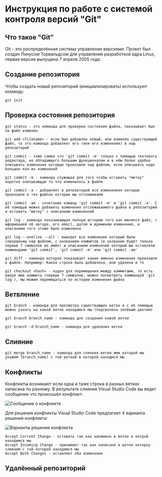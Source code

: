 # **Инструкция по работе с системой контроля версий "Git"** 

## Что такое "Git"

Git - это распределённая система управления версиями. Проект был создан Линусом Торвальдсом для управления разработкой ядра Linux, первая версия выпущена 7 апреля 2005 года.

## Создание репозитория

Чтобы создать новый репозиторий (инициализировать) используют команду:

    git init

## Проверка состояния репозитория

    git status - это команда для проверки состояния файла, показывает был ли файл изменён
    
    git add <filename> - если был добавлен новый, или изменён существующий файл, то это команда добавляет его (или его изменения) в наш репозиторий

    git commit - тоже самое что 'git commit -m' только с помощью тектового редактора, но обладающего большим функционалом и в нём более удобно описывать изменения которые произошли над файлом, если описывать надо большое кол-во изменений

    git commit -m - команда служащая для того чтобы оставить "метку" коротко описывающую то что изменилось в файле

    git commit -a - добавляет в репозиторий все измененеия которые произошли в тех файлах которые мы отслеживаем

    git commit -am - сочетание команд 'git commit -m' и 'git commit -a'. С её помощью можно добавить изменения отслеживаемого файла в репозиторий и оставить "метку" с описанием измененний

    git log - команда показывающая полную историю того как менялся файл, с иформацией об авторе, его email, датой и временем изменения, и описанием того чтоже было измененно
    
    git log --oneline --all - выводит все изменения который были совершениы над файлом, с названием коммитов (в названии будет только первые 7 символов их имён) и описанием изменений который мы оставляли коммандами 'git commit', 'git commit -m' или 'git commit -am'

    git diff - команда которая показывает какие именно изменения произошли в файле. Например: Какая строка была добавлена, или удалена и тп

    git checkout <hash> - нуден для перемещения между коммитами, то есть введя имя коммита (первые 7 символов, можно посмотреть коммандой 'git log'), мы можем перемещаться по истории изменения файла
    
## Ветвление

    git branch - команда для просмотра существующих веток и с её помощью можно узнать на какой ветке находимся мы (подсвечена зелёным цветом)

    git branch branch_name - команда для создания новой ветки
    
    git branch -d branch_name - команда для удаления ветки

## Слияние 

    git merge branch_name - команда для слияния ветки имя которой мы укажем (branch_name) с той веткой в которой находмся мы

## Конфликты

Конфликты возникают если одна и таже строка в разных ветках написана по разному. В результате слияния Visual Studio Code вы ведет сообщение что произошёл конфликт:

![Сообщение о конфликте](Konflict.png)

Для решения конфликты Visual Studio Code предлагает 4 варианта решения конфликта:

![Варианты решения конфликта](Way_solution_konflict.png)

    Accept Current Change - оставить так как напимано в ветке в котрой находимся мы
    Accept Incoming Change - принимает так как написано в ветке котороу сливаем с той которой находимся мы 
    Accept Both Changes - оставляет оба изменения

## Удалённый репозиторий